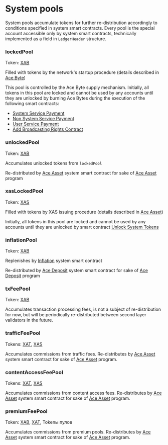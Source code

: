 # System pools

System pools accumulate tokens for further re-distribution accordingly to conditions specified in system smart contracts. Every pool is the special account accessible only by system smart contracts, technically implemented as a field in `LedgerHeader` structure.


### lockedPool

Token: [XAB][1]

Filled with tokens by the network's startup procedure (details described in [Ace Byte][1])

This pool is controlled by the Ace Byte supply mechanism. Initially, all tokens in this pool are locked and cannot be used by any accounts until they are unlocked by burning Ace Bytes during the execution of the following smart contracts:

- [System Service Payment][10]
- [Non System Service Payment][11]
- [User Service Payment][12]
- [Add Broadcasting Rights Contract][13]

### unlockedPool

Token: [XAB][1]

Accumulates unlocked tokens from `lockedPool`

Re-distributed by [Ace Asset][3] system smart contract for sake of [Ace Asset][4] program


### xasLockedPool

Token: [XAS][9]

Filled with tokens by XAS issuing procedure (details described in [Ace Asset][9])

Initially, all tokens in this pool are locked and cannot be used by any accounts until they are unlocked by smart contract [Unlock System Tokens][14]


### inflationPool

Token: [XAB][1]

Replenishes by [Inflation][5]  system smart contract

Re-distributed by [Ace Deposit][6] system smart contract for sake of [Ace Deposit][7] program


### txFeePool

Token: [XAB][1]

Accumulates transaction processing fees, is not a subject of re-distribution for now, but will be periodically re-distributed between second layer validators in the future.


### trafficFeePool

Tokens: [XAT][8], [XAS][9]

Accumulates commissions from traffic fees. Re-distributes by [Ace Asset][3] system smart contract for sake of [Ace Asset][4] program.


### contentAccessFeePool

Tokens: [XAT][8], [XAS][9]

Accumulates commissions from content access fees. Re-distributes by [Ace Asset][3] system smart contract for sake of [Ace Asset][4] program.


### premiumFeePool

Token: [XAB][1], [XAT][8], Tokenы пулов

Accumulates commissions from premium pools. Re-distributes by [Ace Asset][3] system smart contract for sake of [Ace Asset][4] program.



[1]: ../system-tokens/ace-byte.md
[3]: ../list-of-operations/ace-asset.md
[4]: ../services/ace-asset.md
[5]: ../list-of-operations/inflation.md
[6]: ../list-of-operations/ace-deposit.md
[7]: ../services/ace-deposit.md
[8]: ../system-tokens/ace-time.md
[9]: ../system-tokens/ace-asset.md
[10]: ../list-of-operations/system-service-payment.md
[11]: ../list-of-operations/non-system-service-payment.md
[12]: ../list-of-operations/user-service-payment.md
[13]: ../list-of-operations/add-broadcasting-rights-contract.md
[14]: ../list-of-operations/unlock-system-tokens.md
